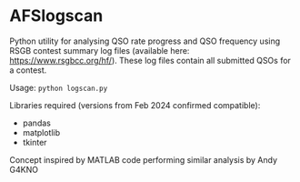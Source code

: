 # AFSlogscan
Python utility for analysing QSO rate progress and QSO frequency using RSGB contest summary log files (available here: https://www.rsgbcc.org/hf/). These log files contain all submitted QSOs for a contest.

Usage:
`python logscan.py`

Libraries required (versions from Feb 2024 confirmed compatible): 
- pandas
- matplotlib
- tkinter

Concept inspired by MATLAB code performing similar analysis by Andy G4KNO

